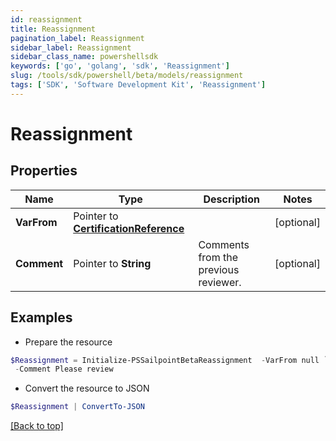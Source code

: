 ```yaml
---
id: reassignment
title: Reassignment
pagination_label: Reassignment
sidebar_label: Reassignment
sidebar_class_name: powershellsdk
keywords: ['go', 'golang', 'sdk', 'Reassignment'] 
slug: /tools/sdk/powershell/beta/models/reassignment
tags: ['SDK', 'Software Development Kit', 'Reassignment']
---
```



# Reassignment

## Properties

Name | Type | Description | Notes
------------ | ------------- | ------------- | -------------
**VarFrom** |  Pointer to [**CertificationReference**](certification-reference) |  | [optional] 
**Comment** |  Pointer to **String** | Comments from the previous reviewer. | [optional] 

## Examples

- Prepare the resource
```powershell
$Reassignment = Initialize-PSSailpointBetaReassignment  -VarFrom null `
 -Comment Please review
```

- Convert the resource to JSON
```powershell
$Reassignment | ConvertTo-JSON
```


[[Back to top]](#) 

